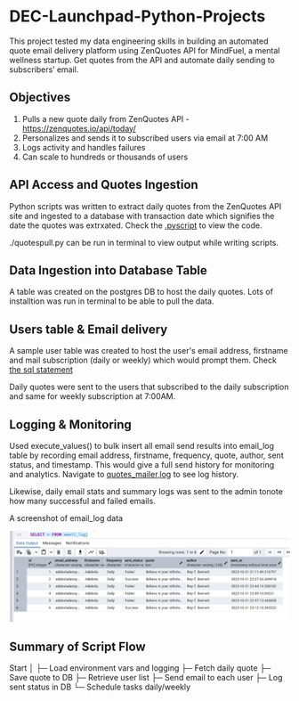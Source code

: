 # DEC-Launchpad-Python-Projects

This project tested my data engineering skills in building an automated quote email delivery platform using ZenQuotes API for MindFuel, a mental wellness startup. Get quotes from the API and automate daily sending to subscribers’ email. 

## Objectives
1. Pulls a new quote daily from ZenQuotes API - https://zenquotes.io/api/today/
2. Personalizes and sends it to subscribed users via email at 7:00 AM
3. Logs activity and handles failures
4. Can scale to hundreds or thousands of users

## API Access and Quotes Ingestion
Python scripts was written to extract daily quotes from the ZenQuotes API site and ingested to a database with transaction date which signifies the date the quotes was extrxated. Check the [.pyscript](script.py) to view the code.

./quotespull.py can be run in terminal to view output while writing scripts.

## Data Ingestion into Database Table
A table was created on the postgres DB to host the daily quotes.
Lots of installtion was run in terminal to be able to pull the data.

## Users table & Email delivery
A sample user table was created to host the user's email address, firstname and mail subscription (daily or weekly) which would prompt them. Check [the sql statement](SQLstatement.py)

Daily quotes were sent to the users that subscribed to the daily subscription and same for weekly subscription at 7:00AM. 

## Logging & Monitoring
Used execute_values() to bulk insert all email send results into email_log table by recording email address, firstname, frequency, quote, author, sent status, and timestamp. This would give a full send history for monitoring and analytics. Navigate to [quotes_mailer,log](quotes_mailer.log) to see log history.

Likewise, daily email stats and summary logs was sent to the admin tonote how many successful and failed emails.

A screenshot of email_log data

![alt text](images/email_log.png)

## Summary of Script Flow
Start
│
├─ Load environment vars and logging
├─ Fetch daily quote
├─ Save quote to DB
├─ Retrieve user list
├─ Send email to each user
├─ Log sent status in DB
└─ Schedule tasks daily/weekly



